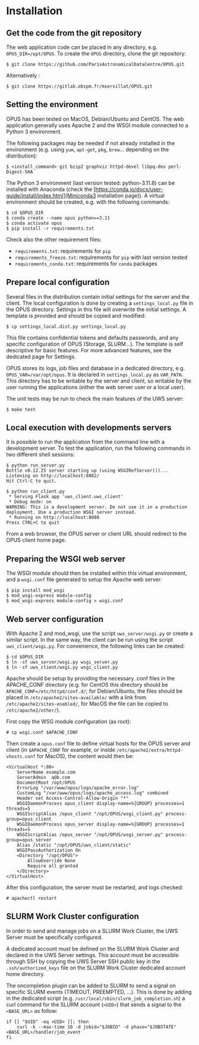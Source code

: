 
# Installation

## Get the code from the git repository

The web application code can be placed in any directory, e.g. `OPUS_DIR=/opt/OPUS`. To create the `OPUS` directory, clone the git repository:

    $ git clone https://github.com/ParisAstronomicalDataCentre/OPUS.git

Alternatively :

    $ git clone https://gitlab.obspm.fr/mservillat/OPUS.git



## Setting the environment

OPUS has been tested on MacOS, Debian/Ubuntu and CentOS. The web application generally uses Apache 2 and the WSGI module connected to a Python 3 environment.

The following packages may be needed if not already installed in the environment (e.g. using `yum`, `apt-get`, `pkg`, `brew`... depending on the distribution):

    $ <install_command> git bzip2 graphviz httpd-devel libpq-dev perl-Digest-SHA

The Python 3 environment (last version tested: python-3.11.8) can be installed with Anaconda (check the [https://conda.io/docs/user-guide/install/index.html](Miniconda3
installation page)). A virtual environment should be created, e.g. with the following commands:

    $ cd $OPUS_DIR
    $ conda create --name opus python==3.11
    $ conda activate opus
    $ pip install -r requirements.txt

Check also the other requirement files:
* `requirements.txt`: requirements for `pip`
* `requirements_freeze.txt`: requirements for `pip` with last version tested
* `requirements_conda.txt`: requirements for `conda` packages


## Prepare local configuration

Several files in the distribution contain initial settings for the server and the client. The local configuration is done by creating a `settings_local.py` file in the OPUS directory. Settings in this file will overwrite the initial settings. A template is provided and should be copied and modified:

    $ cp settings_local.dist.py settings_local.py

This file contains confidential tokens and defaults passwords, and any specific configuration of OPUS (Storage, SLURM...). The template is self descriptive for basic features. For more advanced features, see the dedicated page for Settings.

OPUS stores its logs, job files and database in a dedicated directory, e.g. `OPUS_VAR=/var/opt/opus`. It is declared in `settings_local.py` as `VAR_PATH`. This directory has to be writable by the server and client, so writable by the user running the applications (either the web server user or a local user).

The unit tests may be run to check the main features of the UWS server:

    $ make test


## Local execution with developments servers

It is possible to run the application from the command line with a development server. To test the application, run the following commands in two different shell sessions:

    $ python run_server.py
    Bottle v0.12.25 server starting up (using WSGIRefServer())...
    Listening on http://localhost:8082/
    Hit Ctrl-C to quit.

    $ python run_client.py
     * Serving Flask app 'uws_client.uws_client'
     * Debug mode: on
    WARNING: This is a development server. Do not use it in a production deployment. Use a production WSGI server instead.
     * Running on http://localhost:8080
    Press CTRL+C to quit

From a web browser, the OPUS server or client URL should redirect to the OPUS client home page.


## Preparing the WSGI web server

The WSGI module should then be installed within this virtual environment, and a `wsgi.conf` file generated to setup the
 Apache web server:

    $ pip install mod_wsgi
    $ mod_wsgi-express module-config
    $ mod_wsgi-express module-config > wsgi.conf


## Web server configuration

With Apache 2 and mod_wsgi, use the script `uws_server/wsgi.py` or create a similar script. In the same way, the client can be run using the script `uws_client/wsgi.py`. For
convenience, the following links can be created:

    $ cd $OPUS_DIR
    $ ln -sf uws_server/wsgi.py wsgi_server.py
    $ ln -sf uws_client/wsgi.py wsgi_client.py

Apache should be setup by providing the necessary .conf files in the APACHE_CONF directory (e.g. for CentOS this
directory should be `APACHE_CONF=/etc/httpd/conf.d/`; for Debian/Ubuntu, the files should be placed in
`/etc/apache2/sites-available/` with a link from `/etc/apache2/sites-enabled/`, for MacOS the file can be copied
to `/etc/apache2/other/`).

First copy the WSG module configuration (as root):

    # cp wsgi.conf $APACHE_CONF

Then create a `opus.conf` file to define virtual hosts for the OPUS server and client (in `$APACHE_CONF` for example,
or inside `/etc/apache2/extra/httpd-vhosts.conf` for MacOS), the content would then be:

    <VirtualHost *:80>
        ServerName example.com
        ServerAdmin  a@b.com
        DocumentRoot /opt/OPUS
        ErrorLog "/var/www/opus/logs/apache_error.log"
        CustomLog "/var/www/opus/logs/apache_access.log" combined
        Header set Access-Control-Allow-Origin "*"
        WSGIDaemonProcess opus_client display-name=%{GROUP} processes=1 threads=5
        WSGIScriptAlias /opus_client "/opt/OPUS/wsgi_client.py" process-group=opus_client
        WSGIDaemonProcess opus_server display-name=%{GROUP} processes=1 threads=5
        WSGIScriptAlias /opus_server "/opt/OPUS/wsgi_server.py" process-group=opus_server
        Alias /static "/opt/OPUS/uws_client/static"
        WSGIPassAuthorization On
        <Directory "/opt/OPUS">
            AllowOverride None
            Require all granted
        </Directory>
    </VirtualHost>


After this configuration, the server must be restarted, and logs checked:

    # apachectl restart


## SLURM Work Cluster configuration

In order to send and manage jobs on a SLURM Work Cluster, the UWS Server must be specifically configured.

A dedicated account must be defined on the SLURM Work Cluster and declared in the UWS Server settings. This account
must be accessible through SSH by copying the UWS Server SSH public key in the `.ssh/authorized_keys` file on the
SLURM Work Cluster dedicated account home directory.

The oncompletion plugin can be added to SLURM to send a signal on specific SLURM events (TIMEOUT, PREEMPTED, ...).
This is done by adding in the dedicated script (e.g. `/usr/local/sbin/slurm_job_completion.sh`) a curl command for
the SLURM account (`<UID>`) that sends a signal to the `<BASE_URL>` as follow:

    if [[ "$UID" -eq <UID> ]]; then
        curl -k --max-time 10 -d jobid="$JOBID" -d phase="$JOBSTATE" <BASE_URL>/handler/job_event
    fi
